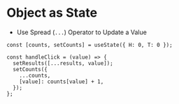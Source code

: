 # Object as State

* Use Spread (`...`) Operator to Update a Value
```
const [counts, setCounts] = useState({ H: 0, T: 0 });

const handleClick = (value) => {
  setResults([...results, value]);
  setCounts({
    ...counts,
    [value]: counts[value] + 1,
  });
};
```
